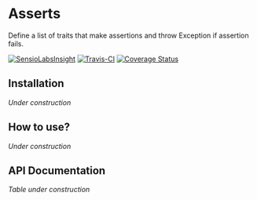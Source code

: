# Asserts
Define a list of traits that make assertions and throw Exception if assertion fails.

[![SensioLabsInsight](https://insight.sensiolabs.com/projects/70a39705-b8b4-4569-b5e4-5db5fcfa56e5/mini.png)](https://insight.sensiolabs.com/projects/70a39705-b8b4-4569-b5e4-5db5fcfa56e5)
[![Travis-CI](https://travis-ci.org/niconoe-/asserts.svg?branch=master)](https://travis-ci.org/niconoe-/asserts)
[![Coverage Status](https://coveralls.io/repos/github/niconoe-/asserts/badge.svg?branch=master)](https://coveralls.io/github/niconoe-/asserts?branch=master)

## Installation

*Under construction*

## How to use?

*Under construction*

## API Documentation

*Table under construction*
